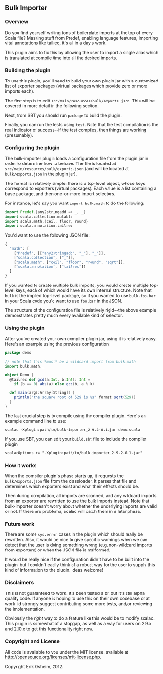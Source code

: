 ## Bulk Importer

### Overview

Do you find yourself writing tons of boilerplate imports at the top of every
Scala file? Masking stuff from Predef, enabling language features, importing
vital annotations like tailrec, it's all in a day's work.

This plugin aims to fix this by allowing the user to import a single alias
which is translated at compile time into all the desired imports.

### Building the plugin

To use this plugin, you'll need to build your own plugin jar with a customized
list of exporter packages (virtual packages which provide zero or more imports
each).

The first step is to edit `src/main/resources/bulk/exports.json`. This will be
covered in more detail in the following section.

Next, from SBT you should run `package` to build the plugin.

Finally, you can run the tests using `test`. Note that the test compilation is
the real indicator of success--if the test compiles, then things are working
(presumably).

### Configuring the plugin

The bulk-importer plugin loads a configuration file from the plugin jar in
order to determine how to behave. The file is located at
`src/main/resources/bulk/exports.json` (and will be located at
`bulk/exports.json` in the plugin jar).

The format is relatively simple: there is a top-level object, whose keys
correspond to exporters (virtual packages). Each value is a list containing a
base package, and then one-or-more import selectors.

For instance, let's say you want `import bulk.math` to do the following:

```scala
import Predef.{any2stringadd => _, _}
import scala.collection.mutable
import scala.math.{ceil, floor, round}
import scala.annotation.tailrec
```

You'd want to use the following JSON file:

```javascript
{
  "math": [
    ["Predef", [["any2stringadd", "_"], "_"]],
    ["scala.collection", ["_"]],
    ["scala.math", ["ceil", "floor", "round", "sqrt"]],
    ["scala.annotation", ["tailrec"]]
  ]
}
```

If you wanted to create multiple bulk imports, you would create multiple
top-level keys, each of which would have its own internal structure. Note that
`bulk` is the implied top-level package, so if you wanted to use
`bulk.foo.bar` in your Scala code you'd want to use `foo.bar` in the JSON.

The structure of the configuration file is relatively rigid--the above example
demonstrates pretty much every available kind of selector.

### Using the plugin

After you've created your own compiler plugin jar, using it is relatively
easy. Here's an example using the previous configuration:

```scala
package demo

// note that this *must* be a wildcard import from bulk.math
import bulk.math._

object Demo {
  @tailrec def gcd(a:Int, b:Int): Int =
    if (b == 0) abs(a) else gcd(b, a % b)

  def main(args:Array[String]) {
    println("the square root of 529 is %s" format sqrt(529))
  }
}
```

The last crucial step is to compile using the compiler plugin. Here's an
example command line to use:

```
scalac -Xplugin:path/to/bulk-importer_2.9.2-0.1.jar demo.scala
```

If you use SBT, you can edit your `build.sbt` file to include the compiler plugin:

```
scalacOptions += "-Xplugin:path/to/bulk-importer_2.9.2-0.1.jar"
```

### How it works

When the compiler plugin's phase starts up, it requests the
`bulk/exports.json` file from the classloader. It parses that file and
determines which exporters  exist and what their effects should be.

Then during compilation, all imports are scanned, and any wildcard imports
from an exporter are rewritten to use the bulk imports instead. Note that
bulk-importer doesn't worry about whether the underlying imports are valid or
not. If there are problems, scalac will catch them in a later phase.

### Future work

There are some `sys.error` cases in the plugin which should really be
rewritten. Also, it would be nice to give specific warnings when we can detect
that the user is doing something wrong (e.g. non-wildcard imports from
exporters) or when the JSON file is malformed.

It would be really nice if the configuration didn't have to be built into the
plugin, but I couldn't easily think of a robust way for the user to supply
this kind of information to the plugin. Ideas welcome!

### Disclaimers

This is not guaranteed to work. It's been tested a bit but it's still alpha
quality code. If anyone is hoping to use this on their own codebase or at work
I'd strongly suggest contributing some more tests, and/or reviewing the
implementation.

Obviously the *right* way to do a feature like this would be to modify scalac.
This plugin is somewhat of a stopgap, as well as a way for users on 2.9.x and
2.10.x to get this functionality right now.

### Copyright and License

All code is available to you under the MIT license, available at
http://opensource.org/licenses/mit-license.php. 

Copyright Erik Osheim, 2012.

